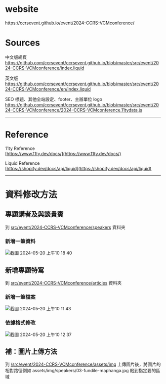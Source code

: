 # website  
https://ccrsevent.github.io/event/2024-CCRS-VCMconference/

# Sources
中文版網頁
https://github.com/ccrsevent/ccrsevent.github.io/blob/master/src/event/2024-CCRS-VCMconference/index.liquid

英文版
https://github.com/ccrsevent/ccrsevent.github.io/blob/master/src/event/2024-CCRS-VCMconference/en/index.liquid

SEO 標題、其他全站設定、footer、主辦單位 logo
https://github.com/ccrsevent/ccrsevent.github.io/blob/master/src/event/2024-CCRS-VCMconference/2024-CCRS-VCMconference.11tydata.js

---

# Reference

11ty Reference  
[https://www.11ty.dev/docs/](https://www.11ty.dev/docs/)

Liquid Reference  
[https://shopify.dev/docs/api/liquid](https://shopify.dev/docs/api/liquid)


---
# 資料修改方法
## 專題講者及與談貴賓
到 [src/event/2024-CCRS-VCMconference/speakers](https://github.com/ccrsevent/ccrsevent.github.io/tree/master/src/event/2024-CCRS-VCMconference/speakers) 資料夾

### 新增一筆資料
![截圖 2024-05-20 上午10 18 40](https://github.com/ccrsevent/ccrsevent.github.io/assets/3615917/7f6f5da4-27ab-46dc-8dba-3cfbabee5a51)


## 新增專題特寫
到
[src/event/2024-CCRS-VCMconference/articles](https://github.com/ccrsevent/ccrsevent.github.io/tree/master/src/event/2024-CCRS-VCMconference/articles) 資料夾

### 新增一筆檔案
![截圖 2024-05-20 上午10 11 43](https://github.com/ccrsevent/ccrsevent.github.io/assets/3615917/530d34bf-07ef-4095-b039-62348b55782a)

### 依據格式修改
![截圖 2024-05-20 上午10 12 37](https://github.com/ccrsevent/ccrsevent.github.io/assets/3615917/25083ad8-e2a2-4a23-bcff-f817a14f9c80)


## 補：圖片上傳方法
到 [/src/event/2024-CCRS-VCMconference/assets/img](https://github.com/ccrsevent/ccrsevent.github.io/tree/master/src/event/2024-CCRS-VCMconference/assets/img)
上傳圖片後，將圖片的相對路徑例如 assets/img/speakers/03-fundile-maphanga.jpg 貼到指定要的區域
